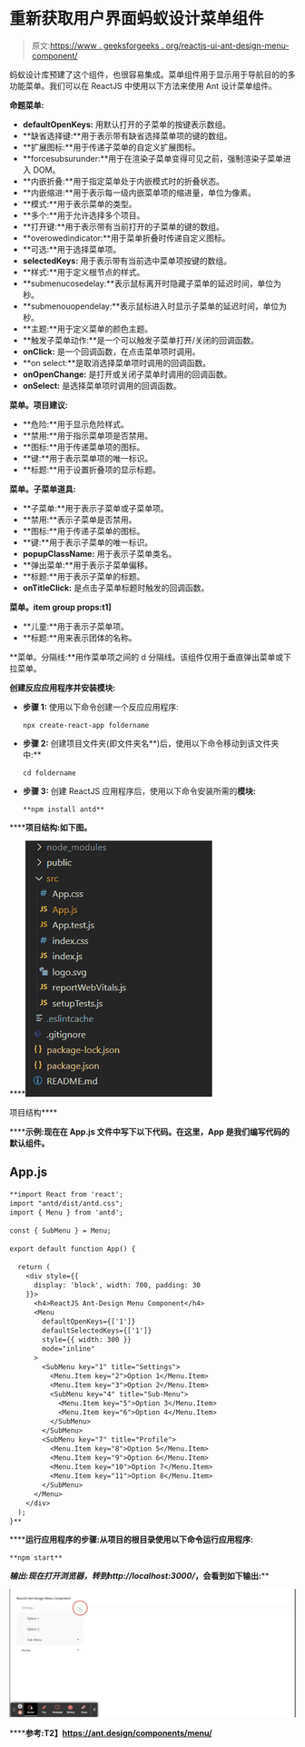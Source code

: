 # 重新获取用户界面蚂蚁设计菜单组件

> 原文:[https://www . geeksforgeeks . org/reactjs-ui-ant-design-menu-component/](https://www.geeksforgeeks.org/reactjs-ui-ant-design-menu-component/)

蚂蚁设计库预建了这个组件，也很容易集成。菜单组件用于显示用于导航目的的多功能菜单。我们可以在 ReactJS 中使用以下方法来使用 Ant 设计菜单组件。

**命题菜单:**

*   **defaultOpenKeys:** 用默认打开的子菜单的按键表示数组。
*   **缺省选择键:**用于表示带有缺省选择菜单项的键的数组。
*   **扩展图标:**用于传递子菜单的自定义扩展图标。
*   **forcesubsurunder:**用于在渲染子菜单变得可见之前，强制渲染子菜单进入 DOM。
*   **内嵌折叠:**用于指定菜单处于内嵌模式时的折叠状态。
*   **内嵌缩进:**用于表示每一级内嵌菜单项的缩进量，单位为像素。
*   **模式:**用于表示菜单的类型。
*   **多个:**用于允许选择多个项目。
*   **打开键:**用于表示带有当前打开的子菜单的键的数组。
*   **overowedindicator:**用于菜单折叠时传递自定义图标。
*   **可选:**用于选择菜单项。
*   **selectedKeys:** 用于表示带有当前选中菜单项按键的数组。
*   **样式:**用于定义根节点的样式。
*   **submenucosedelay:**表示鼠标离开时隐藏子菜单的延迟时间，单位为秒。
*   **submenouopendelay:**表示鼠标进入时显示子菜单的延迟时间，单位为秒。
*   **主题:**用于定义菜单的颜色主题。
*   **触发子菜单动作:**是一个可以触发子菜单打开/关闭的回调函数。
*   **onClick:** 是一个回调函数，在点击菜单项时调用。
*   **on select:**是取消选择菜单项时调用的回调函数。
*   **onOpenChange:** 是打开或关闭子菜单时调用的回调函数。
*   **onSelect:** 是选择菜单项时调用的回调函数。

**菜单。项目建议:**

*   **危险:**用于显示危险样式。
*   **禁用:**用于指示菜单项是否禁用。
*   **图标:**用于传递菜单项的图标。
*   **键:**用于表示菜单项的唯一标识。
*   **标题:**用于设置折叠项的显示标题。

**菜单。子菜单道具:**

*   **子菜单:**用于表示子菜单或子菜单项。
*   **禁用:**表示子菜单是否禁用。
*   **图标:**用于传递子菜单的图标。
*   **键:**用于表示子菜单的唯一标识。
*   **popupClassName:** 用于表示子菜单类名。
*   **弹出菜单:**用于表示子菜单偏移。
*   **标题:**用于表示子菜单的标题。
*   **onTitleClick:** 是点击子菜单标题时触发的回调函数。

**菜单。item group props:t1]**

*   **儿童:**用于表示子菜单项。
*   **标题:**用来表示团体的名称。

**菜单。分隔线:**用作菜单项之间的 d 分隔线。该组件仅用于垂直弹出菜单或下拉菜单。

**创建反应应用程序并安装模块:**

*   **步骤 1:** 使用以下命令创建一个反应应用程序:

    ```
    npx create-react-app foldername
    ```

*   **步骤 2:** 创建项目文件夹(即文件夹名**)后，使用以下命令移动到该文件夹中:**

    ```
    cd foldername
    ```

*   **步骤 3:** 创建 ReactJS 应用程序后，使用以下命令安装所需的****模块:****

    ```
    **npm install antd**
    ```

******项目结构:**如下图。****

****![](img/f04ae0d8b722a9fff0bd9bd138b29c23.png)

项目结构**** 

******示例:**现在在 **App.js** 文件中写下以下代码。在这里，App 是我们编写代码的默认组件。****

## ****App.js****

```
**import React from 'react';
import "antd/dist/antd.css";
import { Menu } from 'antd';

const { SubMenu } = Menu;

export default function App() {

  return (
    <div style={{
      display: 'block', width: 700, padding: 30
    }}>
      <h4>ReactJS Ant-Design Menu Component</h4>
      <Menu
        defaultOpenKeys={['1']}
        defaultSelectedKeys={['1']}
        style={{ width: 300 }}
        mode="inline"
      >
        <SubMenu key="1" title="Settings">
          <Menu.Item key="2">Option 1</Menu.Item>
          <Menu.Item key="3">Option 2</Menu.Item>
          <SubMenu key="4" title="Sub-Menu">
            <Menu.Item key="5">Option 3</Menu.Item>
            <Menu.Item key="6">Option 4</Menu.Item>
          </SubMenu>
        </SubMenu>
        <SubMenu key="7" title="Profile">
          <Menu.Item key="8">Option 5</Menu.Item>
          <Menu.Item key="9">Option 6</Menu.Item>
          <Menu.Item key="10">Option 7</Menu.Item>
          <Menu.Item key="11">Option 8</Menu.Item>
        </SubMenu>
      </Menu>
    </div>
  );
}**
```

******运行应用程序的步骤:**从项目的根目录使用以下命令运行应用程序:****

```
**npm start**
```

******输出:**现在打开浏览器，转到***http://localhost:3000/***，会看到如下输出:****

****![](img/cb40908b84b58475e95a96d627d0fef9.png)****

******参考:**T2】https://ant.design/components/menu/****